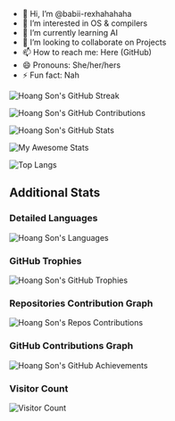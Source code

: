 - 👋 Hi, I’m @babii-rexhahahaha
- 👀 I’m interested in OS & compilers
- 🌱 I’m currently learning AI
- 💞️ I’m looking to collaborate on Projects
- 📫 How to reach me: Here (GitHub)
- 😄 Pronouns: She/her/hers
- ⚡ Fun fact: Nah


![Hoang Son's GitHub Streak](https://github-readme-streak-stats.herokuapp.com/?user=babii-rexhahahaha&theme=radical)

![Hoang Son's GitHub Contributions](https://github-contribution-stats.vercel.app/api/?username=babii-rexhahahaha&theme=radical&layout=compact)

![Hoang Son's GitHub Stats](https://github-readme-stats.vercel.app/api?username=babii-rexhahahaha&show_icons=true&theme=radical)

![My Awesome Stats](https://awesome-github-stats.azurewebsites.net/user-stats/babii-rexhahahaha?cardType=level&theme=radical&preferLogin=false)

![Top Langs](https://github-readme-stats.vercel.app/api/top-langs/?username=babii-rexhahahaha&layout=compact&theme=radical&langs_count=20)

## Additional Stats

### Detailed Languages
![Hoang Son's Languages](https://github-readme-stats.vercel.app/api/top-langs/?username=babii-rexhahahaha&langs_count=20&theme=radical)

### GitHub Trophies
![Hoang Son's GitHub Trophies](https://github-profile-trophy.vercel.app/?username=babii-rexhahahaha&theme=radical&no-frame=true&margin-w=4)

### Repositories Contribution Graph
![Hoang Son's Repos Contributions](https://ghchart.rshah.org/babii-rexhahahaha)

### GitHub Contributions Graph
![Hoang Son's GitHub Achievements](https://github-profile-summary-cards.vercel.app/api/cards/profile-details?username=babii-rexhahahaha&theme=radical)

### Visitor Count
![Visitor Count](https://visitor-badge.laobi.icu/badge?page_id=babii-rexhahahaha.babii-rexhahahaha)
